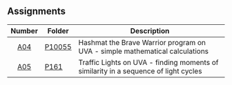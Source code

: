## Assignments

| Number | Folder | Description |
| :----: | ------ | ----------- |
| [A04](https://github.com/sgilliland/4883-Programming_Techniques-Gilliland/blob/main/Assignments/P10055) | [P10055](https://github.com/sgilliland/4883-Programming_Techniques-Gilliland/blob/main/Assignments/P10055) | Hashmat the Brave Warrior program on UVA - simple mathematical calculations |
| [A05](https://github.com/sgilliland/4883-Programming_Techniques-Gilliland/blob/main/Assignments/P161) | [P161](https://github.com/sgilliland/4883-Programming_Techniques-Gilliland/blob/main/Assignments/P161) | Traffic Lights on UVA - finding moments of similarity in a sequence of light cycles |